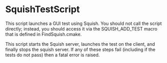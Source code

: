   

# SquishTestScript  
This script launches a GUI test using Squish.  You should not call the
script directly; instead, you should access it via the SQUISH_ADD_TEST
macro that is defined in FindSquish.cmake.  

This script starts the Squish server, launches the test on the client,
and finally stops the squish server.  If any of these steps fail
(including if the tests do not pass) then a fatal error is raised.  

